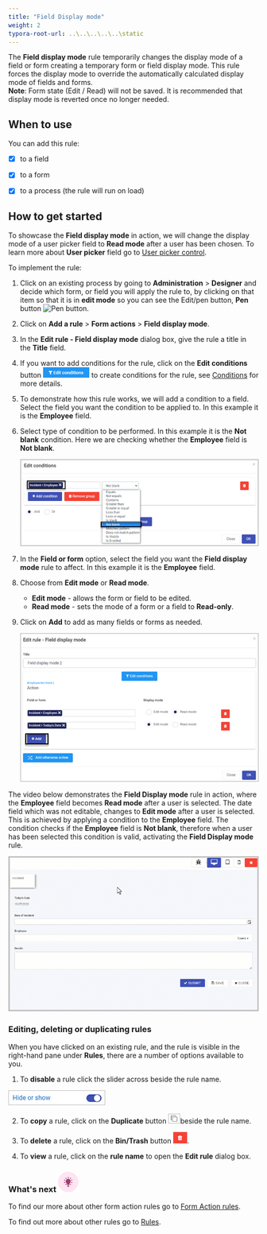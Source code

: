 ```yaml
---
title: "Field Display mode"
weight: 2
typora-root-url: ..\..\..\..\..\static
---
```


The **Field display mode** rule temporarily changes the display mode of a field or form creating a temporary form or field display mode. This rule forces the display mode to override the automatically calculated display mode of fields and forms.		
**Note**: Form state (Edit / Read) will not be saved. It is recommended that display mode is reverted once no longer needed.

## When to use

You can add this rule:

- [x] to a field
- [x] to a form 
- [x] to a process (the rule will run on load)



## How to get started

To showcase the **Field display mode** in action, we will change the display mode of a user picker field to **Read mode** after a user has been chosen. To learn more about **User picker** field go to [User picker control](/docs/platform/controls/input/user-picker/).

To implement the rule:

1. Click on an existing process by going to **Administration** > **Designer** and decide which form, or field you will apply the rule to, by clicking on that item so that it is in **edit mode** so you can see the Edit/pen button, **Pen** button ![Pen button](http://localhost:1313/images/penicon.png).

2. Click on **Add a rule** > **Form actions** > **Field display mode**.

3. In the **Edit rule - Field display mode** dialog box, give the rule a title in the **Title** field.

4. If you want to add conditions for the rule, click on the **Edit conditions** button ![Edit conditions button](/images/editconditions.png) to create conditions for the rule, see [Conditions](http://localhost:1313/docs/platform/rules/general/add-conditions/) for more details.

5. To demonstrate how this rule works, we will add a condition to a field. Select the field you want the condition to be applied to. In this example it is the **Employee** field.

6. Select type of condition to be performed. In this example it is the **Not blank** condition. Here we are checking whether the **Employee** field is **Not blank**.

   ![Edit conditions](/images/example-condition-field-display-mode.jpg) 

7. In the **Field or form** option, select the field you want the **Field display mode** rule to affect. In this example it is the **Employee** field.

8. Choose from **Edit mode** or **Read mode**.

   - **Edit mode** - allows the form or field to be edited.
   - **Read mode** - sets the mode of a form or a field to **Read-only**.

9. Click on **Add** to add as many fields or forms as needed.

   ![Edit rule dialog box](/images/examples-field-display-mode-fields.jpg)

The video below demonstrates the **Field Display mode** rule in action, where the **Employee** field becomes **Read mode** after a user is selected. The date field which was not editable, changes to **Edit mode** after a user is selected. This is achieved by applying a condition to the **Employee** field. The condition checks if the **Employee** field is **Not blank**, therefore when a user has been selected this condition is valid, activating the **Field Display mode** rule.

<img src="/videos/gifs/examples/field-display-mode/field-display-mode2.gif"/>

### Editing, deleting or duplicating rules

When you have clicked on an existing rule, and the rule is visible in the right-hand pane under **Rules**, there are a number of options available to you.

1. To **disable** a rule click the slider across beside the rule name. 

![Disable a rule](/images/disable-rule.jpg)

2. To **copy** a rule, click on the **Duplicate** button ![Duplicate button](/images/duplicate-button.jpg)beside the rule name. 

3. To **delete** a rule, click on the **Bin/Trash** button ![Bin/Trash button](/images/bin.png).

4. To **view** a rule, click on the **rule name** to open the **Edit rule** dialog box.



### What's next ![Idea icon](/images/18.png) 

To find our more about other form action rules go to [Form Action rules](/docs/platform/rules/form-actions/).

To find out more about other rules go to [Rules](/docs/platform/rules/).
